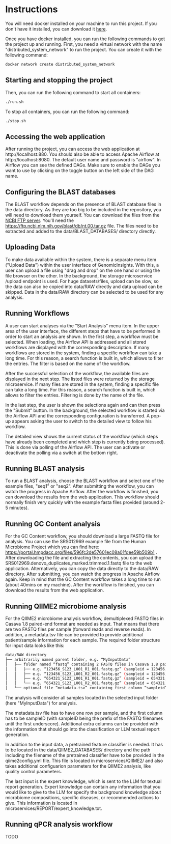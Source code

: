 # Instructions
You will need docker installed on your machine to run this project. If you don't have it installed, you can download it [here](https://www.docker.com/products/docker-desktop).

Once you have docker installed, you can run the following commands to get the project up and running. First, you need a virtual network with the name "distributed_system_network" to run the project. You can create it with the following command:
```bash
docker network create distributed_system_network
```

## Starting and stopping the project
Then, you can run the following command to start all containers:
```bash
./run.sh
```

To stop all containers, you can run the following command:
```bash
./stop.sh
```

## Accessing the web application
After running the project, you can access the web application at http://localhost:880. You should also be able to access Apache Airflow at http://localhost:8080. The default user name and password is "airflow". In Airflow you can see the defined DAGs. Make sure to enable the DAGs you want to use by clicking on the toggle button on the left side of the DAG name.

## Configuring the BLAST databases
The BLAST workflow depends on the presence of BLAST database files in the data directory. As they are too big to be included in the repository, you will need to download them yourself. You can download the files from the [NCBI FTP server](https://ftp.ncbi.nlm.nih.gov/blast/db/). You'll need the https://ftp.ncbi.nlm.nih.gov/blast/db/nt.00.tar.gz file. The files need to be extracted and added to the data/BLAST_DATABASES/ directory directly.

## Uploading Data
To make data available within the system, there is a separate menu item ("Upload Data") within the user interface of GenomicInsights. With this, a user can upload a file using "drag and drop" on the one hand or using the file browser on the other. In the background, the storage microservice /upload endpoint is used. For huge datasets/files, upload can be slow, so the data can also be copied into data/RAW directly and data upload can be skipped. Data in the data/RAW directory can be selected to be used for any analysis.

## Running Workflows
A user can start analyses via the "Start Analysis" menu item. In the upper area of the user interface, the different steps that have to be performed in order to start an analysis are shown. In the first step, a workflow must be selected. When loading, the Airflow API is addressed and all stored workflows are displayed with the corresponding description. If many workflows are stored in the system, finding a specific workflow can take a long time. For this reason, a search function is built in, which allows to filter the entries. The filter is based on the name of the workflow.

After the successful selection of the workflow, the available files are displayed in the next step. The listed files were returned by the storage microservice. If many files are stored in the system, finding a specific file can take a long time. For this reason, a search function is built in, which allows to filter the entries. Filtering is done by the name of the file.

In the last step, the user is shown the selections again and can then press the "Submit" button. In the background, the selected workflow is started via the Airflow API and the corresponding configuration is transferred. A pop-up appears asking the user to switch to the detailed view to follow his workflow.

The detailed view shows the current status of the workflow (which steps have already been completed and which step is currently being processed). This is done via polling of the Airflow API. The user can activate or deactivate the polling via a switch at the bottom right.

## Running BLAST analysis
To run a BLAST analysis, choose the BLAST workflow and select one of the example files, "seq1" or "seq2". After submitting the workflow, you can watch the progress in Apache Airflow. After the workflow is finished, you can download the results from the web application. This workflow should normally finish very quickly with the example fasta files provided (around 2-5 minutes).

## Running GC Content analysis
For the GC Content workflow, you should download a large FASTQ file for analysis. You can use the SRS012969 example file from the Human Microbiome Project which you can find here: https://portal.hmpdacc.org/files/596fc2de57601ec08a01fdee59b509b1 . After downloading the file and extracting the contents, you can upload the SRS012969.denovo_duplicates_marked.trimmed.1.fastq file to the web application. Alternatively, you can copy the data directly to the data/RAW directory. After submitting, you can watch the progress in Apache Airflow again. Keep in mind that the GC Content workflow takes a long time to run (about 40mins on my machine). After the workflow is finished, you can download the results from the web application.

## Running QIIME2 microbiome analysis
For the QIIME2 microbiome analysis workflow, demultiplexed FASTQ files in Casava 1.8 paired-end format are needed as input. That means that there are two FASTQ files per sample (forward reads and reverse reads). In addition, a metadata.tsv file can be provided to provide additional patient/sample information for each sample. The required folder structure for input data looks like this:

```bash
data/RAW directory
├── arbitrarily named parent folder, e.g. “MyInputData”
│   ├── folder named “fastq” containing 2 FASTQ files in Casava 1.8 paired-end format per sample
│   │   ├── e.g. “123456_S123_L001_R1_001.fastq.gz” (sampleid = 123456, forward reads)
│   │   ├── e.g. “123456_S123_L001_R2_001.fastq.gz” (sampleid = 123456, reverse reads)
│   │   ├── e.g. “654321_S123_L001_R1_001.fastq.gz” (sampleid = 654321, forward reads)
│   │   └── e.g. “654321_S123_L001_R2_001.fastq.gz” (sampleid = 654321, reverse reads)
│   └── optional file “metadata.tsv” containing first column “sampleid” and optional additional columns
```

The analysis will consider all samples located in the selected input folder (here "MyInputData") for analysis.

The metadata.tsv file has to have one row per sample, and the first column has to be sampleID (with sampleID being the prefix of the FASTQ filenames until the first underscore). Additional extra columns can be provided with the information that should go into the classification or LLM textual report generation.

In addition to the input data, a pretrained feature classifier is needed. It has to be located in the data/QIIME2_DATABASES/ directory and the path including the filename of the pretrained classifier have to be provided in the qiime2config.yml file. This file is located in microservices/QIIME2/ and also takes additional configuarion parameters for the QIIME2 analysis, like quality control parameters. 

The last input is the expert knowledge, which is sent to the LLM for textual report generation. Expert knowledge can contain any information that you would like to give to the LLM for specify the background knowledge about microbiome compositions, specific diseases, or recommended actions to give. This information is located in microservices/REPORT/expert_knowledge.txt. 

## Running qPCR analysis workflow
TODO
